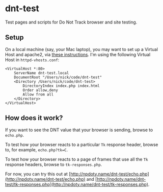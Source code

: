 dnt-test
========

Test pages and scripts for Do Not Track browser and site testing.

## Setup

On a local machine (say, your Mac laptop), you may want to set up a Virtual Host and apache2, via [these instructions](http://robdodson.me/blog/2012/10/02/virtual-host-in-mountain-lion-with-apache/). I'm using the following Virtual Host in `httpd-vhosts.conf`:

    <VirtualHost *:80>
        ServerName dnt-test.local
        DocumentRoot "/Users/nick/code/dnt-test"
        <Directory /Users/nick/code/dnt-test>
            DirectoryIndex index.php index.html
            Order allow,deny
            Allow from all
        </Directory>
    </VirtualHost>

## How does it work?

If you want to see the DNT value that your browser is sending, browse to `echo.php`. 

To test how your browser reacts to a particular `Tk` response header, browse to, for example, `echo.php?tk=C`. 

To test how your browser reacts to a page of frames that use all the `Tk` response headers, browse to `tk-responses.php`.

For now, you can try this out at [http://npdoty.name/dnt-test/echo.php](http://npdoty.name/dnt-test/echo.php) and [http://npdoty.name/dnt-test/tk-responses.php](http://npdoty.name/dnt-test/tk-responses.php).